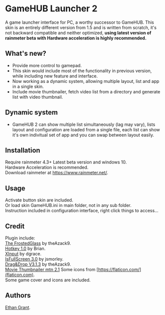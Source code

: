 # GameHUB Launcher 2
A game launcher interface for PC, a worthy successor to GameHUB. 
This skin is an entirely different version from 1.5 and is written from scratch, it's not backward compatible and neither optimized, **using latest version of rainmeter beta with Hardware acceleration is highly recommended.**  

## What's new?
* Provide more control to gamepad.
* This skin would include most of the functionality in previous version, while including new feature and interface.  
* Now working as a dynamic system, allowing multiple layout, list and app in a single skin.  
* Include movie thumbnailer, fetch video list from a directory and generate list with video thumbnail.

## Dynamic system
* GameHUB 2 can show multiple list simultaneously (lag may vary), lists layout and configuration are loaded from a single file, each list can show it's own indivitual set of app and you can swap between layout easily.

## Installation
Require rainmeter 4.3+ Latest beta version and windows 10.  
Hardware Acceleration is recommended.  
Download rainmeter at https://www.rainmeter.net/.  

## Usage
Activate button skin are included.  
Or load skin GameHUB.ini in main folder, not in any sub folder.  
Instruction included in configuration interface, right click things to access...    

## Credit
Plugin include:  
[The FrostedGlass](https://forum.rainmeter.net/viewtopic.php?t=23106) by theAzack9.  
[Hotkey 1.0](https://forum.rainmeter.net/viewtopic.php?t=18849) by Brian.  
[XInput](https://forum.rainmeter.net/viewtopic.php?t=20108) by dgrace.  
[IsFullScreen 3.0](https://forum.rainmeter.net/viewtopic.php?t=28305) by jsmorley.  
[Drag&Drop V3.1.3](https://forum.rainmeter.net/viewtopic.php?t=23107) by theAzack9.  
[Movie Thumbnailer mtn 2.1](https://github.com/Revan654/movie-thumbnailer-mtn)
Some icons from [https://flaticon.com/](flaticon.com).  
Some game cover and icons are included.  

## Authors
[Ethan Grant](https://github.com/callmeEthan).  